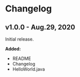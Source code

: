 # Changelog

## v1.0.0 - Aug.29, 2020

Initial release.

**Added:**
- README
- Changelog
- HelloWorld.java

